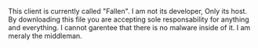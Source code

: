 This client is currently called "Fallen". I am not its developer, Only its host.
By downloading this file you are accepting sole responsability for anything and everything. I cannot garentee that there is no malware inside of it. I am meraly the middleman.
